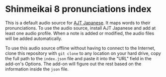 # Shinmeikai 8 pronunciations index

This is a default audio source for [AJT Japanese](https://ankiweb.net/shared/info/1344485230).
It maps words to their pronunciations.
To use the audio source, install AJT Japanese and add at least one audio profile.
When a note is added or modified, the audio files will be added automatically.

To use this audio source offline without having to connect to the Internet,
clone this repository with `git clone` to any location on your hard drive,
copy the full path to the `index.json` file and paste it into the "URL" field in the add-on's Options.
The add-on will figure out the rest based on the information inside the `json` file.
